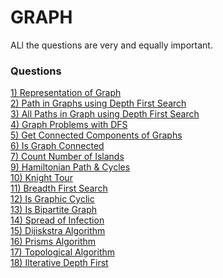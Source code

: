 # GRAPH 
 

ALl the questions are very and equally important.
### Questions

[1) Representation of Graph](https://www.youtube.com/watch?v=t0r04fYdT7U&list=PL-Jc9J83PIiHfqDcLZMcO9SsUDY4S3a-v&index=1)<br/>
[2)  Path in Graphs using Depth First Search  ](https://www.youtube.com/watch?v=mlnnJd9k7oE&list=PL-Jc9J83PIiHfqDcLZMcO9SsUDY4S3a-v&index=2)<br/>
[3) All Paths in Graph using Depth First Search](https://www.youtube.com/watch?v=DrQ-eTN2v3A&list=PL-Jc9J83PIiHfqDcLZMcO9SsUDY4S3a-v&index=3)<br/>
[4) Graph Problems with DFS](https://www.youtube.com/watch?v=PSy0yJQx050&list=PL-Jc9J83PIiHfqDcLZMcO9SsUDY4S3a-v&index=4)<br/>
[5) Get Connected Components of Graphs](https://www.youtube.com/watch?v=8UBwFE8H4Mc&list=PL-Jc9J83PIiHfqDcLZMcO9SsUDY4S3a-v&index=5)<br/>
[6) Is Graph Connected](https://www.youtube.com/watch?v=dRqO3s14_2s&list=PL-Jc9J83PIiHfqDcLZMcO9SsUDY4S3a-v&index=6)<br/>
[7) Count Number of Islands ](https://www.youtube.com/watch?v=ErPZFxugYkI&list=PL-Jc9J83PIiHfqDcLZMcO9SsUDY4S3a-v&index=7)<br/>
[9)  Hamiltonian Path & Cycles](https://www.youtube.com/watch?v=nUgp0RG57wQ&list=PL-Jc9J83PIiHfqDcLZMcO9SsUDY4S3a-v&index=9)<br/>
[10)  Knight Tour](https://www.youtube.com/watch?v=nUgp0RG57wQ&list=PL-Jc9J83PIiHfqDcLZMcO9SsUDY4S3a-v&index=9)<br/>
[11)  Breadth First Search](https://www.youtube.com/watch?v=nUgp0RG57wQ&list=PL-Jc9J83PIiHfqDcLZMcO9SsUDY4S3a-v&index=9)<br/>
[12)  Is Graphic Cyclic](https://www.youtube.com/watch?v=nUgp0RG57wQ&list=PL-Jc9J83PIiHfqDcLZMcO9SsUDY4S3a-v&index=9)<br/>
[13)  Is Bipartite Graph](https://www.youtube.com/watch?v=nUgp0RG57wQ&list=PL-Jc9J83PIiHfqDcLZMcO9SsUDY4S3a-v&index=9)<br/>
[14)  Spread of Infection](https://www.youtube.com/watch?v=nUgp0RG57wQ&list=PL-Jc9J83PIiHfqDcLZMcO9SsUDY4S3a-v&index=9)<br/>
[15)  Dijiskstra Algorithm](https://www.youtube.com/watch?v=nUgp0RG57wQ&list=PL-Jc9J83PIiHfqDcLZMcO9SsUDY4S3a-v&index=9)<br/>
[16)  Prisms Algorithm](https://www.youtube.com/watch?v=nUgp0RG57wQ&list=PL-Jc9J83PIiHfqDcLZMcO9SsUDY4S3a-v&index=9)<br/>
[17)  Topological Algorithm](https://www.youtube.com/watch?v=nUgp0RG57wQ&list=PL-Jc9J83PIiHfqDcLZMcO9SsUDY4S3a-v&index=9)<br/>
[18)  Ilterative Depth First](https://www.youtube.com/watch?v=nUgp0RG57wQ&list=PL-Jc9J83PIiHfqDcLZMcO9SsUDY4S3a-v&index=9)<br/>
